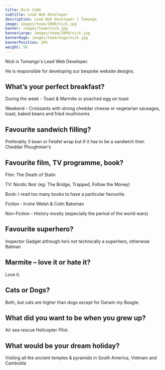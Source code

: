 ```yaml
---
title: Nick Cobb
subtitle: Lead Web Developer
description: Lead Web Developer | Tomango
image: images/team/1000/nick.jpg
banner: images/team/nick.jpg
bannerLarge: images/team/1000/nick.jpg
bannerHuge: images/team/huge/nick.jpg
bannerPosition: 20%
weight: 50
---
```


Nick is Tomango's Lead Web Developer.

He is responsible for developing our bespoke website designs.

## What’s your perfect breakfast?
During the week - Toast & Marmite or poached egg on toast

Weekend - Croissants with strong cheddar cheese  or vegetarian sausages, toast, baked beans and fried mushrooms

## Favourite sandwich filling?
Preferably 3 bean or Felafel wrap but if it has to be a sandwich then Cheddar Ploughman's

## Favourite film, TV programme, book?
Film: The Death of Stalin

TV: Nordic Noir (eg: The Bridge, Trapped, Follow the Money)

Book: I read too many books to have a particular favourite. 

Fiction - Irvine Welsh & Colin Bateman

Non-Fiction - History mostly (especially the period of the world wars)

## Favourite superhero?
Inspector Gadget although he’s not technically a superhero, otherwise Batman

## Marmite – love it or hate it?
Love it.

## Cats or Dogs?
Both, but cats are higher than dogs except for Darwin my Beagle.

## What did you want to be when you grew up?
Air sea rescue Helicopter Pilot.

## What would be your dream holiday?
Visiting all the ancient temples & pyramids in South America, Vietnam and Cambodia
